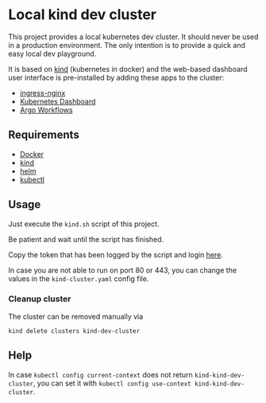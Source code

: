 # Local kind dev cluster

This project provides a local kubernetes dev cluster.
It should never be used in a production environment.
The only intention is to provide a quick and easy local dev playground.

It is based on [kind](https://kind.sigs.k8s.io/) (kubernetes in docker) and the web-based dashboard user interface is pre-installed by adding these apps to the cluster:

* [ingress-nginx](https://github.com/kubernetes/ingress-nginx)
* [Kubernetes Dashboard](https://kubernetes.io/docs/tasks/access-application-cluster/web-ui-dashboard/)
* [Argo Workflows](https://argoproj.github.io/workflows/)

## Requirements

* [Docker](https://docs.docker.com/engine/install/)
* [kind](https://kind.sigs.k8s.io/)
* [helm](https://helm.sh/)
* [kubectl](https://kubernetes.io/docs/tasks/tools/)

## Usage

Just execute the `kind.sh` script of this project.

Be patient and wait until the script has finished.

Copy the token that has been logged by the script and login [here](https://localhost/dashboard).

In case you are not able to run on port 80 or 443, you can change the values in the `kind-cluster.yaml` config file.

### Cleanup cluster

The cluster can be removed manually via

```shell
kind delete clusters kind-dev-cluster
```

## Help

In case `kubectl config current-context` does not return `kind-kind-dev-cluster`, you can set it with `kubectl config use-context kind-kind-dev-cluster`.
